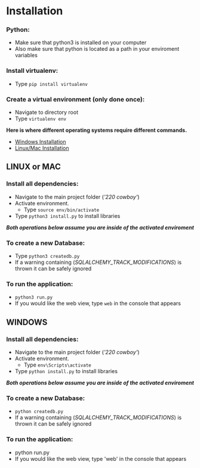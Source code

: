 # Installation

### Python:
- Make sure that python3 is installed on your computer
- Also make sure that python is located as a path in your enviroment variables

### Install virtualenv:
- Type `pip install virtualenv`

### Create a virtual environment (only done once):
- Navigate to directory root
- Type `virtualenv env`

**Here is where different operating systems require different commands.**
- [Windows Installation](#windows)
- [Linux/Mac Installation](#linux-or-mac)



## LINUX or MAC

### Install all dependencies:
- Navigate to the main project folder (*'220 cowboy'*)
- Activate environment.
	- Type `source env/bin/activate`
- Type `python3 install.py` to install libraries

***Both operations below assume you are inside of the activated enviroment***

### To create a new Database: 
- Type `python3 createdb.py`
- If a warning containing (*SQLALCHEMY_TRACK_MODIFICATIONS*) is thrown it can be safely ignored

### To run the application:
- `python3 run.py`
- If you would like the web view, type `web` in the console that appears

## WINDOWS

### Install all dependencies:
- Navigate to the main project folder (*'220 cowboy'*)
- Activate environment.
	- Type `env\Scripts\activate`
- Type `python install.py` to install libraries

***Both operations below assume you are inside of the activated enviroment***

### To create a new Database: 
- `python createdb.py`
- If a warning containing (*SQLALCHEMY_TRACK_MODIFICATIONS*) is thrown it can be safely ignored

### To run the application:
- python run.py
- If you would like the web view, type 'web' in the console that appears
